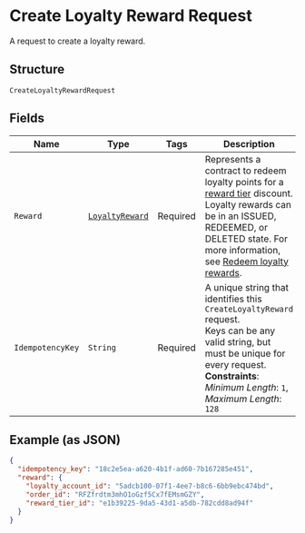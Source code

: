 
# Create Loyalty Reward Request

A request to create a loyalty reward.

## Structure

`CreateLoyaltyRewardRequest`

## Fields

| Name | Type | Tags | Description | Getter |
|  --- | --- | --- | --- | --- |
| `Reward` | [`LoyaltyReward`](/doc/models/loyalty-reward.md) | Required | Represents a contract to redeem loyalty points for a [reward tier](/doc/models/loyalty-program-reward-tier.md) discount. Loyalty rewards can be in an ISSUED, REDEEMED, or DELETED state. For more information, see [Redeem loyalty rewards](https://developer.squareup.com/docs/loyalty-api/overview#redeem-loyalty-rewards). | LoyaltyReward getReward() |
| `IdempotencyKey` | `String` | Required | A unique string that identifies this `CreateLoyaltyReward` request.<br>Keys can be any valid string, but must be unique for every request.<br>**Constraints**: *Minimum Length*: `1`, *Maximum Length*: `128` | String getIdempotencyKey() |

## Example (as JSON)

```json
{
  "idempotency_key": "18c2e5ea-a620-4b1f-ad60-7b167285e451",
  "reward": {
    "loyalty_account_id": "5adcb100-07f1-4ee7-b8c6-6bb9ebc474bd",
    "order_id": "RFZfrdtm3mhO1oGzf5Cx7fEMsmGZY",
    "reward_tier_id": "e1b39225-9da5-43d1-a5db-782cdd8ad94f"
  }
}
```

